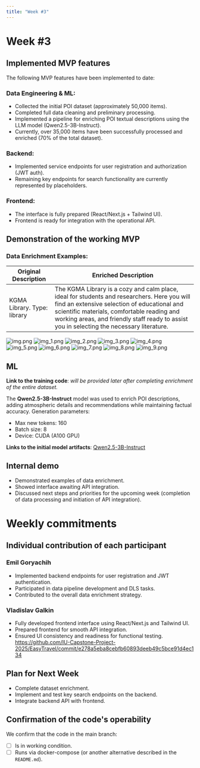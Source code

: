 ```yaml
---
title: "Week #3"
---
```


# **Week #3**

## Implemented MVP features

The following MVP features have been implemented to date:

### Data Engineering & ML:

* Collected the initial POI dataset (approximately 50,000 items).
* Completed full data cleaning and preliminary processing.
* Implemented a pipeline for enriching POI textual descriptions using the LLM model (Qwen2.5-3B-Instruct).
* Currently, over 35,000 items have been successfully processed and enriched (70% of the total dataset).

### Backend:

* Implemented service endpoints for user registration and authorization (JWT auth).
* Remaining key endpoints for search functionality are currently represented by placeholders.

### Frontend:

* The interface is fully prepared (React/Next.js + Tailwind UI).
* Frontend is ready for integration with the operational API.


## Demonstration of the working MVP

### Data Enrichment Examples:

| Original Description        | Enriched Description                                                                                                                                                                                                                                                                  |
| --------------------------- | ------------------------------------------------------------------------------------------------------------------------------------------------------------------------------------------------------------------------------------------------------------------------------------- |
| KGMA Library. Type: library | The KGMA Library is a cozy and calm place, ideal for students and researchers. Here you will find an extensive selection of educational and scientific materials, comfortable reading and working areas, and friendly staff ready to assist you in selecting the necessary literature.|

![img.png](https://raw.githubusercontent.com/EmilGoryachih/ReportImages/main/img.png)
![img_1.png](https://raw.githubusercontent.com/EmilGoryachih/ReportImages/main/img_1.png)
![img_2.png](https://raw.githubusercontent.com/EmilGoryachih/ReportImages/main/img_2.png)
![img_3.png](https://raw.githubusercontent.com/EmilGoryachih/ReportImages/main/img_3.png)
![img_4.png](https://raw.githubusercontent.com/EmilGoryachih/ReportImages/main/img_4.png)
![img_5.png](https://raw.githubusercontent.com/EmilGoryachih/ReportImages/main/img_5.png)
![img_6.png](https://raw.githubusercontent.com/EmilGoryachih/ReportImages/main/img_6.png)
![img_7.png](https://raw.githubusercontent.com/EmilGoryachih/ReportImages/main/img_7.png)
![img_8.png](https://raw.githubusercontent.com/EmilGoryachih/ReportImages/main/img_8.png)
![img_9.png](https://raw.githubusercontent.com/EmilGoryachih/ReportImages/main/img_9.png)

## ML

**Link to the training code**: *will be provided later after completing enrichment of the entire dataset.*

The **Qwen2.5-3B-Instruct** model was used to enrich POI descriptions, adding atmospheric details and recommendations while maintaining factual accuracy. Generation parameters:

* Max new tokens: 160
* Batch size: 8
* Device: CUDA (A100 GPU)

**Links to the initial model artifacts**: [Qwen2.5-3B-Instruct](https://huggingface.co/Qwen/Qwen2.5-3B-Instruct)

## Internal demo

* Demonstrated examples of data enrichment.
* Showed interface awaiting API integration.
* Discussed next steps and priorities for the upcoming week (completion of data processing and initiation of API integration).

# Weekly commitments

## Individual contribution of each participant

### Emil Goryachih

 - Implemented backend endpoints for user registration and JWT authentication.
 - Participated in data pipeline development and DLS tasks.
 - Contributed to the overall data enrichment strategy.

### Vladislav Galkin

 - Fully developed frontend interface using React/Next.js and Tailwind UI.
 - Prepared frontend for smooth API integration.
 - Ensured UI consistency and readiness for functional testing.
   https://github.com/IU-Capstone-Project-2025/EasyTravel/commit/e278a5eba8cebfb60893deeb49c5bce91d4ec134


## Plan for Next Week

* Complete dataset enrichment.
* Implement and test key search endpoints on the backend.
* Integrate backend API with frontend.

## Confirmation of the code's operability

We confirm that the code in the main branch:

* [ ] Is in working condition.
* [ ] Runs via docker-compose (or another alternative described in the `README.md`).
